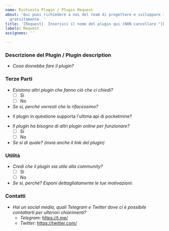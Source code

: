 ```yaml
---
name: Richiesta Plugin / Plugin Request
about: 'Qui puoi richiedere a noi del team di progettare e sviluppare il tuo plugin
  gratuitamente. '
title: '[Request]  Inserisci il nome del plugin qui (NON cancellare "[Request]")'
labels: Request
assignees: ''

---
```


### Descrizione del Plugin / Plugin description
- _Cosa dovrebbe fare il plugin?_
<!---Scrivi in modo dettagliato cosa deve fare il plugin. Una spiegazione chiara aiuta il programmatore a creare un plugin il più simile possibile alle tue aspettative. --> 


### Terze Parti
<!--- Prima di rispondere a questa domanda, assicurati di esserti informato a dovere su ciò che andrai a scrivere. Se vuoi mettere la spunta su "Si" o su "No" ti basterà scrivere al posto di "[ ]" "[x]" sull'opzione da te scelta. -->
- _Esistono altri plugin che fanno ciò che ci chiedi?_ 
   - [ ] Si
   - [ ] No
- _Se si, perché vorresti che lo rifacessimo?_
<!-- Sei pregato di NON rispondere a questa domanda se nella prima di questa sezione hai risposto "No" -->

- Il plugin in questione supporta l'ultima api di pocketmine? 
<!-- Sei pregato di NON rispondere a questa domanda se nella prima di questa sezione hai risposto "No" -->

<!-- Se vuoi mettere la spunta su "Si" o su "No" ti basterà scrivere al posto di "[ ]" "[x]" sull'opzione da te scelta. -->
- _Il plugin ha bisogno di altri plugin online per funzionare?_
   - [ ] Si
   - [ ] No
- _Se si di quale? (invia anche il link del plugin)_
<!-- Sei pregato di NON rispondere a questa domanda se nella domanda precedente hai risposto "No" -->


### Utilità
<!--- Rispondendo NO, riduci le possibilità che il plugin venga sviluppato, in quanto noi serviamo la community prima del singolo individuo. Se vuoi mettere la spunta su "Si" o su "No" ti basterà scrivere al posto di "[ ]" "[x]" sull'opzione da te scelta -->
- _Credi che il plugin sia utile alla community?_
   - [ ] Si
   - [ ] No
- _Se si, perché? Esponi dettagliatamente le tue motivazioni:_
  <!-- Sei pregato di NON rispondere a questa domanda se nella prima di questa sezione hai risposto "No" -->

### Contatti
<!--- La sezione non è obbligatoria -->
- _Hai un social media, quali Telegram e Twitter dove ci è possibile contattarti per ulteriori chiarimenti?_ 
   - _Telegram:_ https://t.me/
   - _Twitter:_ https://twitter.com/
